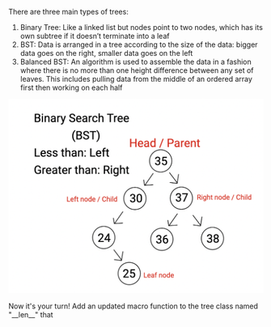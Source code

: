 

There are three main types of trees:
1. Binary Tree: Like a linked list but nodes point to two nodes, which has its own subtree if it doesn’t terminate into a leaf
2. BST: Data is arranged in a tree according to the size of the data: bigger data goes on the right, smaller data goes on the left
3. Balanced BST: An algorithm is used to assemble the data in a fashion where there is no more than one height difference between any set of leaves. This includes pulling data from the middle of an ordered array first then working on each half


![BST is (My own image)](Picture_Files/BST.png)

Now it's your turn! Add an updated macro function to the tree class named "\_\_len\_\_" that